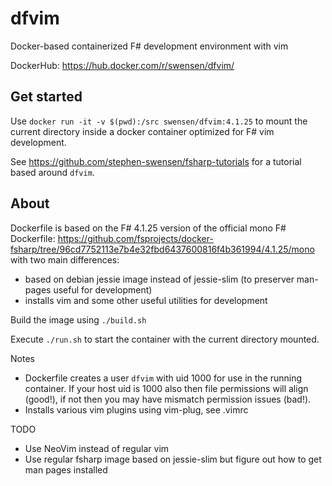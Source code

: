 # dfvim
Docker-based containerized F# development environment with vim

DockerHub: https://hub.docker.com/r/swensen/dfvim/

## Get started

Use `docker run -it -v $(pwd):/src swensen/dfvim:4.1.25` to mount the current directory inside a docker container optimized for F# vim development.

See https://github.com/stephen-swensen/fsharp-tutorials for a tutorial based around `dfvim`.

## About

Dockerfile is based on the F# 4.1.25 version of the official mono F# Dockerfile: https://github.com/fsprojects/docker-fsharp/tree/96cd7752113e7b4e32fbd6437600816f4b361994/4.1.25/mono with two main differences:

- based on debian jessie image instead of jessie-slim (to preserver man-pages useful for development)
- installs vim and some other useful utilities for development

Build the image using `./build.sh`

Execute `./run.sh` to start the container with the current directory mounted.

Notes

- Dockerfile creates a user `dfvim` with uid 1000 for use in the running container. If your host uid is 1000 also then file permissions will align (good!), if not then you may have mismatch permission issues (bad!).
- Installs various vim plugins using vim-plug, see .vimrc

TODO

- Use NeoVim instead of regular vim
- Use regular fsharp image based on jessie-slim but figure out how to get man pages installed
